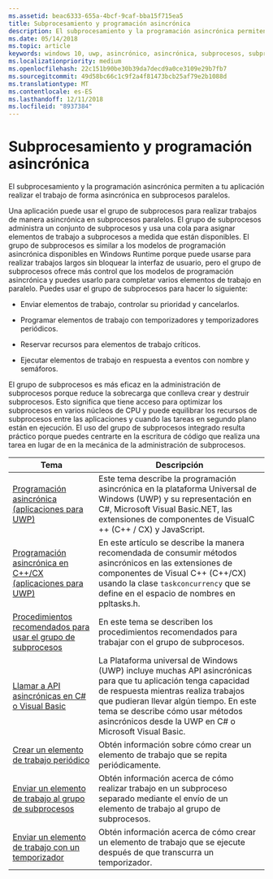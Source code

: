 ```yaml
---
ms.assetid: beac6333-655a-4bcf-9caf-bba15f715ea5
title: Subprocesamiento y programación asincrónica
description: El subprocesamiento y la programación asincrónica permiten a tu aplicación realizar el trabajo de forma asincrónica en subprocesos paralelos.
ms.date: 05/14/2018
ms.topic: article
keywords: windows 10, uwp, asincrónico, asincrónica, subprocesos, subprocesamiento
ms.localizationpriority: medium
ms.openlocfilehash: 22c151b90be30b39da7decd9a0ce3109e29b7fb7
ms.sourcegitcommit: 49d58bc66c1c9f2a4f81473bcb25af79e2b1088d
ms.translationtype: MT
ms.contentlocale: es-ES
ms.lasthandoff: 12/11/2018
ms.locfileid: "8937384"
---
```

# <a name="threading-and-async-programming"></a>Subprocesamiento y programación asincrónica
El subprocesamiento y la programación asincrónica permiten a tu aplicación realizar el trabajo de forma asincrónica en subprocesos paralelos.

Una aplicación puede usar el grupo de subprocesos para realizar trabajos de manera asincrónica en subprocesos paralelos. El grupo de subprocesos administra un conjunto de subprocesos y usa una cola para asignar elementos de trabajo a subprocesos a medida que están disponibles. El grupo de subprocesos es similar a los modelos de programación asincrónica disponibles en Windows Runtime porque puede usarse para realizar trabajos largos sin bloquear la interfaz de usuario, pero el grupo de subprocesos ofrece más control que los modelos de programación asincrónica y puedes usarlo para completar varios elementos de trabajo en paralelo. Puedes usar el grupo de subprocesos para hacer lo siguiente:

-   Enviar elementos de trabajo, controlar su prioridad y cancelarlos.

-   Programar elementos de trabajo con temporizadores y temporizadores periódicos.

-   Reservar recursos para elementos de trabajo críticos.

-   Ejecutar elementos de trabajo en respuesta a eventos con nombre y semáforos.

El grupo de subprocesos es más eficaz en la administración de subprocesos porque reduce la sobrecarga que conlleva crear y destruir subprocesos. Esto significa que tiene acceso para optimizar los subprocesos en varios núcleos de CPU y puede equilibrar los recursos de subprocesos entre las aplicaciones y cuando las tareas en segundo plano están en ejecución. El uso del grupo de subprocesos integrado resulta práctico porque puedes centrarte en la escritura de código que realiza una tarea en lugar de en la mecánica de la administración de subprocesos.

| Tema                                                                                                          | Descripción                         |
|----------------------------------------------------------------------------------------------------------------|-------------------------------------|
| [Programación asincrónica (aplicaciones para UWP)](asynchronous-programming-universal-windows-platform-apps.md)              | Este tema describe la programación asincrónica en la plataforma Universal de Windows (UWP) y su representación en C#, Microsoft Visual Basic.NET, las extensiones de componentes de VisualC ++ (C++ / CX) y JavaScript. |
| [Programación asincrónica en C++/CX (aplicaciones para UWP)](asynchronous-programming-in-cpp-universal-windows-platform-apps.md)| En este artículo se describe la manera recomendada de consumir métodos asincrónicos en las extensiones de componentes de Visual C++ (C++/CX) usando la clase <code>task</code><code>concurrency</code> que se define en el espacio de nombres  en ppltasks.h. |
| [Procedimientos recomendados para usar el grupo de subprocesos](best-practices-for-using-the-thread-pool.md)                         | En este tema se describen los procedimientos recomendados para trabajar con el grupo de subprocesos. |
| [Llamar a API asincrónicas en C# o Visual Basic](call-asynchronous-apis-in-csharp-or-visual-basic.md)             | La Plataforma universal de Windows (UWP) incluye muchas API asincrónicas para que tu aplicación tenga capacidad de respuesta mientras realiza trabajos que pudieran llevar algún tiempo. En este tema se describe cómo usar métodos asincrónicos desde la UWP en C# o Microsoft Visual Basic. |
| [Crear un elemento de trabajo periódico](create-a-periodic-work-item.md)                                                   | Obtén información sobre cómo crear un elemento de trabajo que se repita periódicamente. |
| [Enviar un elemento de trabajo al grupo de subprocesos](submit-a-work-item-to-the-thread-pool.md)                               | Obtén información acerca de cómo realizar trabajo en un subproceso separado mediante el envío de un elemento de trabajo al grupo de subprocesos. |
| [Enviar un elemento de trabajo con un temporizador](use-a-timer-to-submit-a-work-item.md)                                       | Obtén información acerca de cómo crear un elemento de trabajo que se ejecute después de que transcurra un temporizador. |
